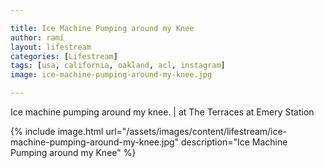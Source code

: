 ```yaml
---

title: Ice Machine Pumping around my Knee
author: rami
layout: lifestream 
categories: [Lifestream]
tags: [usa, california, oakland, acl, instagram]
image: ice-machine-pumping-around-my-knee.jpg

---
```


Ice machine pumping around my knee. | at The Terraces at Emery Station

{% include image.html url="/assets/images/content/lifestream/ice-machine-pumping-around-my-knee.jpg" description="Ice Machine Pumping around my Knee" %}
